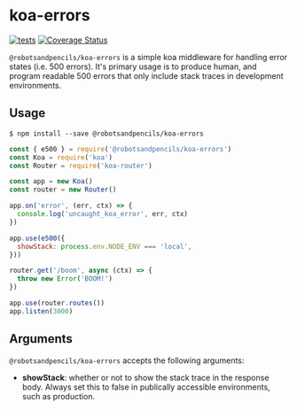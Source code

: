 # koa-errors

[![tests](https://github.com/RobotsAndPencils/koa-errors/actions/workflows/pr-check.yml/badge.svg)](https://github.com/RobotsAndPencils/koa-errors/actions/workflows/pr-check.yml)
[![Coverage Status](https://coveralls.io/repos/github/RobotsAndPencils/koa-errors/badge.svg?branch=main)](https://coveralls.io/github/RobotsAndPencils/koa-errors?branch=main)

`@robotsandpencils/koa-errors` is a simple koa middleware for handling error states (i.e. 500 errors). It's primary usage is to produce human, and program readable 500 errors that only include stack traces in development environments.

## Usage

```Shell
$ npm install --save @robotsandpencils/koa-errors
```

```JavaScript
const { e500 } = require('@robotsandpencils/koa-errors')
const Koa = require('koa')
const Router = require('koa-router')

const app = new Koa()
const router = new Router()

app.on('error', (err, ctx) => {
  console.log('uncaught_koa_error', err, ctx)
})

app.use(e500({
  showStack: process.env.NODE_ENV === 'local',
}))

router.get('/boom', async (ctx) => {
  throw new Error('BOOM!')
})

app.use(router.routes())
app.listen(3000)
```

## Arguments

`@robotsandpencils/koa-errors` accepts the following arguments:

-   **showStack**: whether or not to show the stack trace in the response body. Always set this to false in publically accessible environments, such as production.

